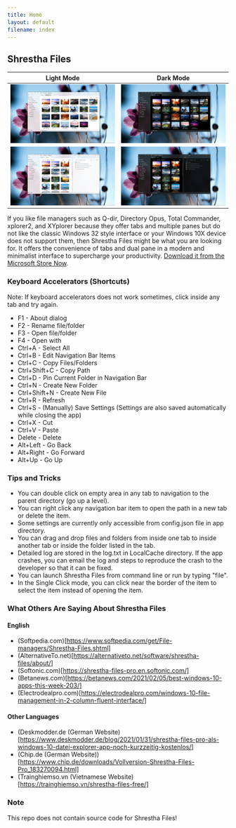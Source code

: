 ```yaml
---
title: Home
layout: default
filename: index
--- 
```




## Shrestha Files

Light Mode | Dark Mode
---------- | ----------
![Single Pane Light](/images/SingleLight.png) | ![Single Pane Dark](/images/SingleDark.png)
![Dual Pane Light](/images/DualLight.png) | ![Dual Pane Light](/images/DualDark.png)


If you like file managers such as Q-dir, Directory Opus, Total Commander, xplorer2, and XYplorer because they offer tabs and multiple panes but do not like the classic Windows 32 style interface or your Windows 10X device does not support them, then Shrestha Files might be what you are looking for. It offers the convenience of tabs and dual pane in a modern and minimalist interface to supercharge your productivity. [Download it from the Microsoft Store Now](https://www.microsoft.com/en-us/p/shrestha-files/9npnffsv2hqm).



### Keyboard Accelerators (Shortcuts)
Note: If keyboard accelerators does not work sometimes, click inside any tab and try again.
* F1 - About dialog
* F2 - Rename file/folder
* F3 - Open file/folder
* F4 - Open with
* Ctrl+A - Select All
* Ctrl+B - Edit Navigation Bar Items
* Ctrl+C - Copy Files/Folders
* Ctrl+Shift+C - Copy Path
* Ctrl+D - Pin Current Folder in Navigation Bar
* Ctrl+N - Create New Folder
* Ctrl+Shift+N - Create New File
* Ctrl+R - Refresh
* Ctrl+S - (Manually) Save Settings (Settings are also saved automatically while closing the app)
* Ctrl+X - Cut
* Ctrl+V - Paste
* Delete - Delete
* Alt+Left - Go Back
* Alt+Right - Go Forward
* Alt+Up - Go Up


### Tips and Tricks
* You can double click on empty area in any tab to navigation to the parent directory (go up a level).
* You can right click any navigation bar item to open the path in a new tab or delete the item.
* Some settings are currently only accessible from config.json file in app directory.
* You can drag and drop files and folders from inside one tab to inside another tab or inside the folder listed in the tab.
* Detailed log are stored in the log.txt in LocalCache directory. If the app crashes, you can email the log and steps to reproduce the crash to the developer so that it can be fixed.
* You can launch Shrestha Files from command line or run by typing "file".
* In the Single Click mode, you can click near the border of the item to select the item instead of opening the item.


### What Others Are Saying About Shrestha Files
#### English
* (Softpedia.com)[https://www.softpedia.com/get/File-managers/Shrestha-Files.shtml]
* (AlternativeTo.net)[https://alternativeto.net/software/shrestha-files/about/]
* (Softonic.com)[https://shrestha-files-pro.en.softonic.com/]
* (Betanews.com)[https://betanews.com/2021/02/05/best-windows-10-apps-this-week-203/]
* (Electrodealpro.com)[https://electrodealpro.com/windows-10-file-management-in-2-column-fluent-interface/]

#### Other Languages
* (Deskmodder.de (German Website)[https://www.deskmodder.de/blog/2021/01/31/shrestha-files-pro-als-windows-10-datei-explorer-app-noch-kurzzeitig-kostenlos/]
* (Chip.de (German Website))[https://www.chip.de/downloads/Vollversion-Shrestha-Files-Pro_183270094.html]
* (Trainghiemso.vn (Vietnamese Website)[https://trainghiemso.vn/shrestha-files-free/]

### Note
This repo does not contain source code for Shrestha Files!
